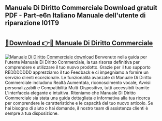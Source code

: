## Manuale Di Diritto Commerciale Download gratuit PDF - Part-e6n Italiano Manuale dell'utente di riparazione I01T9

# <h2><a href="http://df991c.blite.top/?on=Manuale+Di+Diritto+Commerciale">🔗Download 👉🔴 Manuale Di Diritto Commerciale</a></h2>

[![Manuale Di Diritto Commerciale download](https://i.imgur.com/lujVjoI.png)](http://df991c.blite.top/?on=Manuale+Di+Diritto+Commerciale)
Benvenuto nella guida per l'utente Manuale Di Diritto Commerciale, la tua risorsa definitiva per comprendere e utilizzare il tuo nuovo prodotto. Grazie per il tuo supporto REDDDDDDD apprezziamo il tuo Feedback e ci impegniamo a fornire un servizio clienti eccezionale. Le funzionalità avanzate di Manuale Di Diritto Commerciale includono Realtà Aumentata, riconoscimento vocale, Avvisi personalizzabili e Compatibilità Multi-Dispositivo, tutti accessibili tramite L'interfaccia elegante e intuitiva. Riteniamo che Manuale Di Diritto Commerciale sia stata una guida dettagliata e informativa alla tua ricerca per comprendere le caratteristiche e le capacità del tuo nuovo articolo. Se hai bisogno di aiuto o hai domande, il nostro team di assistenza clienti è sempre a tua disposizione.
